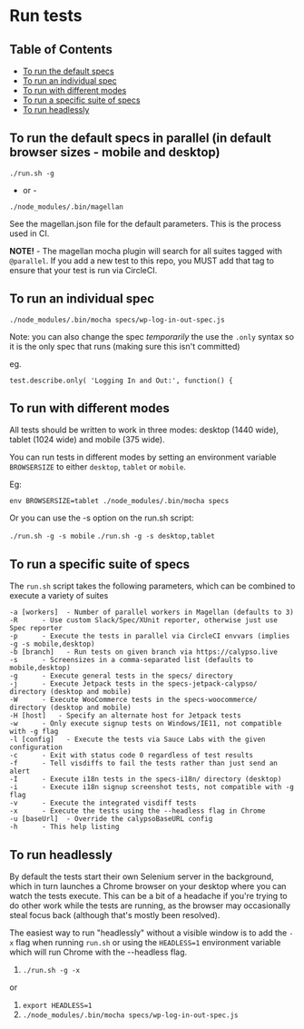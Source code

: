 # Run tests

## Table of Contents

- [To run the default specs](#to-run-the-default-specs-in-parallel-in-default-browser-sizes---mobile-and-desktop)
- [To run an individual spec](#to-run-an-individual-spec)
- [To run with different modes](#to-run-with-different-modes)
- [To run a specific suite of specs](#to-run-a-specific-suite-of-specs)
- [To run headlessly](#to-run-headlessly)

## To run the default specs in parallel (in default browser sizes - mobile and desktop)

`./run.sh -g`

- or -

`./node_modules/.bin/magellan`

See the magellan.json file for the default parameters.  This is the process used in CI.

**NOTE!** - The magellan mocha plugin will search for all suites tagged with `@parallel`.  If you add a new test to this repo, you MUST add that tag to ensure that your test is run via CircleCI.

## To run an individual spec

`./node_modules/.bin/mocha specs/wp-log-in-out-spec.js`

Note: you can also change the spec _temporarily_ the use the `.only` syntax so it is the only spec that runs (making sure this isn't committed)

eg.

`test.describe.only( 'Logging In and Out:', function() {`

## To run with different modes

All tests should be written to work in three modes: desktop (1440 wide), tablet (1024 wide) and mobile (375 wide).

You can run tests in different modes by setting an environment variable `BROWSERSIZE` to either `desktop`, `tablet` or `mobile`.

Eg:

`env BROWSERSIZE=tablet ./node_modules/.bin/mocha specs`

Or you can use the -s option on the run.sh script:

`./run.sh -g -s mobile`
`./run.sh -g -s desktop,tablet`

## To run a specific suite of specs

The `run.sh` script takes the following parameters, which can be combined to execute a variety of suites

    -a [workers]  - Number of parallel workers in Magellan (defaults to 3)
    -R      - Use custom Slack/Spec/XUnit reporter, otherwise just use Spec reporter
    -p      - Execute the tests in parallel via CircleCI envvars (implies -g -s mobile,desktop)
    -b [branch]   - Run tests on given branch via https://calypso.live
    -s      - Screensizes in a comma-separated list (defaults to mobile,desktop)
    -g      - Execute general tests in the specs/ directory
    -j      - Execute Jetpack tests in the specs-jetpack-calypso/ directory (desktop and mobile)
    -W      - Execute WooCommerce tests in the specs-woocommerce/ directory (desktop and mobile)
    -H [host]   - Specify an alternate host for Jetpack tests
    -w      - Only execute signup tests on Windows/IE11, not compatible with -g flag
    -l [config]   - Execute the tests via Sauce Labs with the given configuration
    -c      - Exit with status code 0 regardless of test results
    -f      - Tell visdiffs to fail the tests rather than just send an alert
    -I      - Execute i18n tests in the specs-i18n/ directory (desktop)
    -i      - Execute i18n signup screenshot tests, not compatible with -g flag
    -v      - Execute the integrated visdiff tests
    -x      - Execute the tests using the --headless flag in Chrome
    -u [baseUrl]  - Override the calypsoBaseURL config
    -h      - This help listing

## To run headlessly

By default the tests start their own Selenium server in the background, which in turn launches a Chrome browser on your desktop where you can watch the tests execute.  This can be a bit of a headache if you're trying to do other work while the tests are running, as the browser may occasionally steal focus back (although that's mostly been resolved).

The easiest way to run "headlessly" without a visible window is to add the `-x` flag when running `run.sh` or using the `HEADLESS=1` environment variable which will run Chrome with the --headless flag.

1. `./run.sh -g -x`

or

1. `export HEADLESS=1`
1. `./node_modules/.bin/mocha specs/wp-log-in-out-spec.js`
